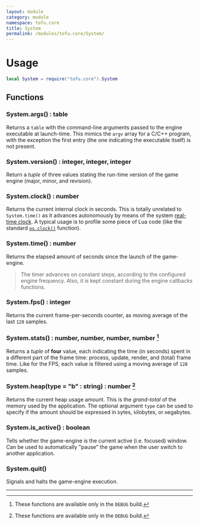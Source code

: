 ```yaml
---
layout: module
category: module
namespace: tofu.core
title: System
permalink: /modules/tofu.core/System/
---
```

# Usage

```lua
local System = require("tofu.core").System
```

## Functions

### System.**args**() : table

Returns a `table` with the command-line arguments passed to the engine executable at launch-time. This mimics the `argv` array for a C/C++ program, with the exception the first entry (the one indicating the executable itself) is not present.

### System.**version**() : integer, integer, integer

Return a *tuple* of three values stating the run-time version of the game engine (major, minor, and revision).

### System.**clock**() : number

Returns the current internal clock in seconds. This is totally unrelated to `System.time()` as it advances autonomously by means of the system [real-time clock](https://en.wikipedia.org/wiki/Real-time_clock). A typical usage is to profile some piece of Lua code (like the standard [`os.clock()`](https://www.lua.org/manual/5.4/manual.html#pdf-os.clock) function).

### System.**time**() : number

Returns the elapsed amount of seconds since the launch of the game-engine.

> The timer advances on constant steps, according to the configured engine frequency. Also, it is kept constant during the engine callbacks functions.

### System.**fps**() : integer

Returns the current frame-per-seconds counter, as moving average of the last `128` samples.

### System.**stats**() : number, number, number, number [^1]

Returns a *tuple* of **four** value, each indicating the time (in seconds) spent in a different part of the frame time: process, update, render, and (total) frame time. Like for the FPS, each value is filtered using a moving average of `128` samples.

### System.**heap**(type = "b" : string) : number [^1]

Returns the current heap usage amount. This is the *grand-total* of the memory used by the application. The optional argument `type` can be used to specify if the amount should be expressed in `b`ytes, `k`ilobytes, or `m`egabytes.

### System.**is_active**() : boolean

Tells whether the game-engine is the current active (i.e. focused) window. Can be used to automatically "pause" the game when the user switch to another application.

### System.**quit**()

Signals and halts the game-engine execution.

---

[^1]: These functions are available only in the `DEBUG` build.
